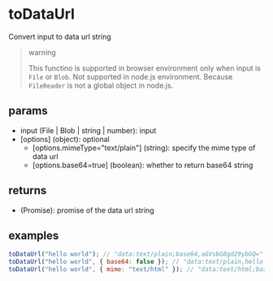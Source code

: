 # toDataUrl

Convert input to data url string

> warning
>
> This functino is supported in browser environment only when input is `File` or `Blob`.
> Not supported in node.js environment. Because `FileReader` is not a global object in node.js.

## params

-   input (File | Blob | string | number): input
-   [options] (object): optional
    -   [options.mimeType="text/plain"] (string): specify the mime type of data url
    -   [options.base64=true] (boolean): whether to return base64 string

## returns

-   (Promise<string>): promise of the data url string

## examples

```javascript
toDataUrl("hello world"); // "data:text/plain;base64,aGVsbG8gd29ybGQ="
toDataUrl("hello world", { base64: false }); // "data:text/plain,hello world"
toDataUrl("hello world", { mime: "text/html" }); // "data:text/html;base64,aGVsbG8gd29ybGQ="
```
